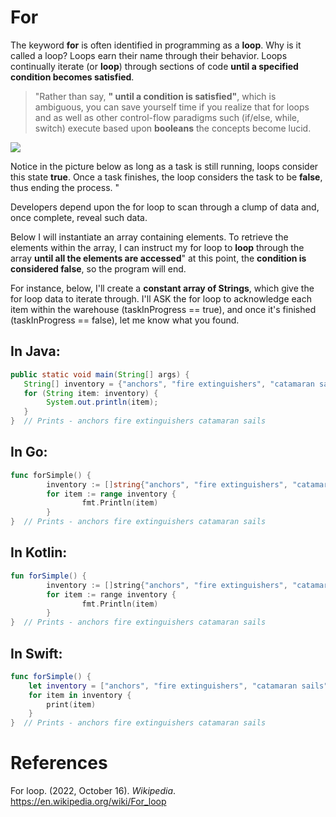 # For

The keyword **for** is often identified in programming as a **loop**. Why is it called a loop? Loops earn their name through their behavior. Loops continually iterate (or **loop**) through sections of code **until a specified condition becomes satisfied**. 

> "Rather than say, **" until a condition is satisfied"**, which is ambiguous, you can save yourself time if you realize that for loops and as well as other control-flow paradigms such (if/else, while, switch) execute based upon **booleans** the concepts become lucid. 

<img align="center" src="https://user-images.githubusercontent.com/109105989/196835097-4ff631fc-dcff-46a5-a3e5-e2a68e197447.png">

Notice in the picture below as long as a task is still running, loops consider this state **true**. Once a task finishes, the loop considers the task to be **false**, thus ending the process. " 

Developers depend upon the for loop to scan through a clump of data and, once complete, reveal such data. 

Below I will instantiate an array containing elements. To retrieve the elements within the array, I can instruct my for loop to **loop** through the array **until all the elements are accessed**" at this point, the **condition is considered false**, so the program will end. 

For instance, below, I'll create a **constant array of Strings**, which give the for loop data to iterate through. I'll ASK the for loop to acknowledge each item within the warehouse (taskInProgress == true), and once it's finished (taskInProgress == false), let me know what you found. 

## In Java: 
``` java 
public static void main(String[] args) {
   String[] inventory = {"anchors", "fire extinguishers", "catamaran sails"};
   for (String item: inventory) {
        System.out.println(item);
   }
}  // Prints - anchors fire extinguishers catamaran sails
``` 

## In Go:
``` go 
func forSimple() {
        inventory := []string{"anchors", "fire extinguishers", "catamaran sails"}
        for item := range inventory {
                fmt.Println(item)
        }
}  // Prints - anchors fire extinguishers catamaran sails 
``` 

## In Kotlin: 
``` kotlin 
fun forSimple() {
        inventory := []string{"anchors", "fire extinguishers", "catamaran sails"}
        for item := range inventory {
                fmt.Println(item)
        }
}  // Prints - anchors fire extinguishers catamaran sails
``` 

## In Swift: 
``` swift 
func forSimple() {
    let inventory = ["anchors", "fire extinguishers", "catamaran sails"]
    for item in inventory {
        print(item)
    }
}  // Prints - anchors fire extinguishers catamaran sails 
``` 



  


# References 
For loop. (2022, October 16). *Wikipedia*. <https://en.wikipedia.org/wiki/For_loop> 

